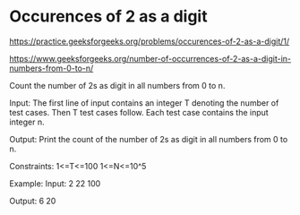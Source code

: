 # Occurences of 2 as a digit


https://practice.geeksforgeeks.org/problems/occurences-of-2-as-a-digit/1/

https://www.geeksforgeeks.org/number-of-occurrences-of-2-as-a-digit-in-numbers-from-0-to-n/



Count the number of 2s as digit in all numbers from 0 to n.

Input:
The first line of input contains an integer T denoting the number of test cases. Then T test cases follow. Each test case contains the input integer n.

Output:
Print the count of the number of 2s as digit in all numbers from 0 to n.

Constraints:
1<=T<=100
1<=N<=10^5

Example:
Input:
2
22
100

Output:
6
20
